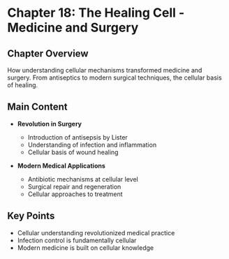 # Chapter 18: The Healing Cell - Medicine and Surgery

## Chapter Overview
How understanding cellular mechanisms transformed medicine and surgery. From antiseptics to modern surgical techniques, the cellular basis of healing.

## Main Content
- **Revolution in Surgery**
  - Introduction of antisepsis by Lister
  - Understanding of infection and inflammation
  - Cellular basis of wound healing

- **Modern Medical Applications**
  - Antibiotic mechanisms at cellular level
  - Surgical repair and regeneration
  - Cellular approaches to treatment

## Key Points
- Cellular understanding revolutionized medical practice
- Infection control is fundamentally cellular
- Modern medicine is built on cellular knowledge